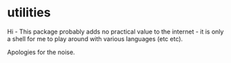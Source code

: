 # utilities
Hi -
 This package probably adds no practical value to the internet - it is only a shell for me to play around with various languages (etc etc).

 Apologies for the noise.
 
